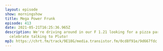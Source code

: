 ```yaml
---
layout: episode
show: morningshow
title: Mega Power Frunk
episode: 413
date: 2021-05-21T16:25:36.965Z
description: We're driving around in our F 1.21 looking for a pizza party to
  celebrate talking to Pluto!
mp3: https://chrt.fm/track/9E18G/media.transistor.fm/0cd8f91e/9d667fdc.mp3
---
```

